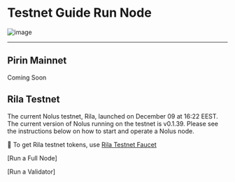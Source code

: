 # Testnet Guide Run Node 

![image](https://coincodex.com/en/resources/images/admin/news/nolus-hammers-out-ne/nolus-defi-protocol.png:resizeboxcropjpg?1200x650.jpg)



---

## Pirin Mainnet

Coming Soon

## Rila Testnet

The current Nolus testnet, Rila, launched on December 09 at 16:22 EEST. The current version of Nolus running on the testnet is v0.1.39. Please see the instructions below on how to start and operate a Nolus node.

🚰 To get Rila testnet tokens, use [Rila Testnet Faucet](https://faucet-rila.nolus.io/)

[Run a Full Node]

[Run a Validator]
